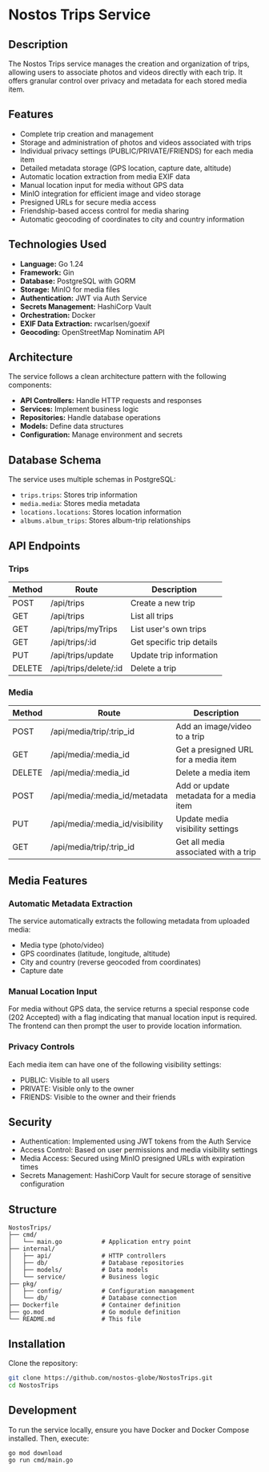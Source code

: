 # Nostos Trips Service

## Description
The Nostos Trips service manages the creation and organization of trips, allowing users to associate photos and videos directly with each trip. It offers granular control over privacy and metadata for each stored media item.

## Features

- Complete trip creation and management
- Storage and administration of photos and videos associated with trips
- Individual privacy settings (PUBLIC/PRIVATE/FRIENDS) for each media item
- Detailed metadata storage (GPS location, capture date, altitude)
- Automatic location extraction from media EXIF data
- Manual location input for media without GPS data
- MinIO integration for efficient image and video storage
- Presigned URLs for secure media access
- Friendship-based access control for media sharing
- Automatic geocoding of coordinates to city and country information

## Technologies Used

- **Language:** Go 1.24
- **Framework:** Gin
- **Database:** PostgreSQL with GORM
- **Storage:** MinIO for media files
- **Authentication:** JWT via Auth Service
- **Secrets Management:** HashiCorp Vault
- **Orchestration:** Docker
- **EXIF Data Extraction:** rwcarlsen/goexif
- **Geocoding:** OpenStreetMap Nominatim API

## Architecture

The service follows a clean architecture pattern with the following components:

- **API Controllers:** Handle HTTP requests and responses
- **Services:** Implement business logic
- **Repositories:** Handle database operations
- **Models:** Define data structures
- **Configuration:** Manage environment and secrets

## Database Schema

The service uses multiple schemas in PostgreSQL:

- `trips.trips`: Stores trip information
- `media.media`: Stores media metadata
- `locations.locations`: Stores location information
- `albums.album_trips`: Stores album-trip relationships

## API Endpoints

### Trips
| Method | Route               | Description                  |
|--------|---------------------|------------------------------|
| POST   | /api/trips          | Create a new trip            |
| GET    | /api/trips          | List all trips               |
| GET    | /api/trips/myTrips  | List user's own trips        |
| GET    | /api/trips/:id      | Get specific trip details    |
| PUT    | /api/trips/update   | Update trip information      |
| DELETE | /api/trips/delete/:id | Delete a trip              |

### Media
| Method | Route                          | Description                                      |
|--------|--------------------------------|--------------------------------------------------|
| POST   | /api/media/trip/:trip_id       | Add an image/video to a trip                    |
| GET    | /api/media/:media_id           | Get a presigned URL for a media item            |
| DELETE | /api/media/:media_id           | Delete a media item                             |
| POST   | /api/media/:media_id/metadata  | Add or update metadata for a media item         |
| PUT    | /api/media/:media_id/visibility | Update media visibility settings               |
| GET    | /api/media/trip/:trip_id       | Get all media associated with a trip            |

## Media Features

### Automatic Metadata Extraction
The service automatically extracts the following metadata from uploaded media:
- Media type (photo/video)
- GPS coordinates (latitude, longitude, altitude)
- City and country (reverse geocoded from coordinates)
- Capture date

### Manual Location Input
For media without GPS data, the service returns a special response code (202 Accepted) with a flag indicating that manual location input is required. The frontend can then prompt the user to provide location information.

### Privacy Controls
Each media item can have one of the following visibility settings:
- PUBLIC: Visible to all users
- PRIVATE: Visible only to the owner
- FRIENDS: Visible to the owner and their friends

## Security
- Authentication: Implemented using JWT tokens from the Auth Service
- Access Control: Based on user permissions and media visibility settings
- Media Access: Secured using MinIO presigned URLs with expiration times
- Secrets Management: HashiCorp Vault for secure storage of sensitive configuration

## Structure
```
NostosTrips/
├── cmd/
│   └── main.go           # Application entry point
├── internal/
│   ├── api/              # HTTP controllers
│   ├── db/               # Database repositories
│   ├── models/           # Data models
│   └── service/          # Business logic
├── pkg/
│   ├── config/           # Configuration management
│   └── db/               # Database connection
├── Dockerfile            # Container definition
├── go.mod                # Go module definition
└── README.md             # This file
```

## Installation

Clone the repository:

```bash
git clone https://github.com/nostos-globe/NostosTrips.git
cd NostosTrips
```

## Development

To run the service locally, ensure you have Docker and Docker Compose installed. Then, execute:

```bash
go mod download
go run cmd/main.go
```

